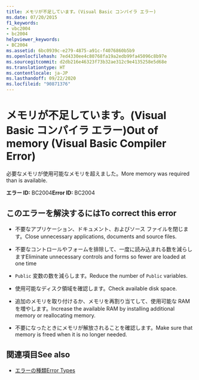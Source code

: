 ```yaml
---
title: メモリが不足しています。(Visual Basic コンパイラ エラー)
ms.date: 07/20/2015
f1_keywords:
- vbc2004
- bc2004
helpviewer_keywords:
- BC2004
ms.assetid: 6bc0939c-e279-4875-a91c-f4076860b5b9
ms.openlocfilehash: 7ed4330ee4c80768fa19a2edb99fa45096c8b97e
ms.sourcegitcommit: d2db216e46323f73b32ae312c9e4135258e5d68e
ms.translationtype: HT
ms.contentlocale: ja-JP
ms.lasthandoff: 09/22/2020
ms.locfileid: "90871376"
---
```

# <a name="out-of-memory-visual-basic-compiler-error"></a><span data-ttu-id="e3936-102">メモリが不足しています。(Visual Basic コンパイラ エラー)</span><span class="sxs-lookup"><span data-stu-id="e3936-102">Out of memory (Visual Basic Compiler Error)</span></span>

<span data-ttu-id="e3936-103">必要なメモリが使用可能なメモリを超えました。</span><span class="sxs-lookup"><span data-stu-id="e3936-103">More memory was required than is available.</span></span>  
  
 <span data-ttu-id="e3936-104">**エラー ID:** BC2004</span><span class="sxs-lookup"><span data-stu-id="e3936-104">**Error ID:** BC2004</span></span>  
  
## <a name="to-correct-this-error"></a><span data-ttu-id="e3936-105">このエラーを解決するには</span><span class="sxs-lookup"><span data-stu-id="e3936-105">To correct this error</span></span>  
  
- <span data-ttu-id="e3936-106">不要なアプリケーション、ドキュメント、およびソース ファイルを閉じます。</span><span class="sxs-lookup"><span data-stu-id="e3936-106">Close unnecessary applications, documents and source files.</span></span>  
  
- <span data-ttu-id="e3936-107">不要なコントロールやフォームを排除して、一度に読み込まれる数を減らします</span><span class="sxs-lookup"><span data-stu-id="e3936-107">Eliminate unnecessary controls and forms so fewer are loaded at one time</span></span>  
  
- <span data-ttu-id="e3936-108">`Public` 変数の数を減らします。</span><span class="sxs-lookup"><span data-stu-id="e3936-108">Reduce the number of `Public` variables.</span></span>  
  
- <span data-ttu-id="e3936-109">使用可能なディスク領域を確認します。</span><span class="sxs-lookup"><span data-stu-id="e3936-109">Check available disk space.</span></span>  
  
- <span data-ttu-id="e3936-110">追加のメモリを取り付けるか、メモリを再割り当てして、使用可能な RAM を増やします。</span><span class="sxs-lookup"><span data-stu-id="e3936-110">Increase the available RAM by installing additional memory or reallocating memory.</span></span>  
  
- <span data-ttu-id="e3936-111">不要になったときにメモリが解放されることを確認します。</span><span class="sxs-lookup"><span data-stu-id="e3936-111">Make sure that memory is freed when it is no longer needed.</span></span>  
  
## <a name="see-also"></a><span data-ttu-id="e3936-112">関連項目</span><span class="sxs-lookup"><span data-stu-id="e3936-112">See also</span></span>

- [<span data-ttu-id="e3936-113">エラーの種類</span><span class="sxs-lookup"><span data-stu-id="e3936-113">Error Types</span></span>](../../programming-guide/language-features/error-types.md)
